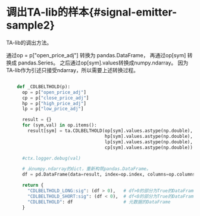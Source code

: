 # 调出TA-lib的样本{#signal-emitter-sample2}

TA-lib的调出方法。

通过op = p["open_price_adj"] 转换为 pandas.DataFrame，
再通过op[sym] 转换成 pandas.Series。
之后通过op[sym].values转换成numpy.ndarray。
因为TA-lib作为引述只接受ndarray，所以需要上述转换过程。

```python

    def _CDLBELTHOLD(p):
      op = p["open_price_adj"]
      cp = p["close_price_adj"]
      hp = p["high_price_adj"]
      lp = p["low_price_adj"]

      result = {}
      for (sym,val) in op.items():
        result[sym] = ta.CDLBELTHOLD(op[sym].values.astype(np.double),
                                     hp[sym].values.astype(np.double),
                                     lp[sym].values.astype(np.double),
                                     cp[sym].values.astype(np.double))

      #ctx.logger.debug(val)

      # 从numpy.ndarray的dict，重新构筑pandas.DataFrame。
      df = pd.DataFrame(data=result, index=op.index, columns=op.columns)

      return {
        "CDLBELTHOLD_LONG:sig": (df > 0),   # df>0的部分为True的DataFrame
        "CDLBELTHOLD_SHORT:sig": (df < 0),  # df<0的部分为True的DataFrame
        "CDLBELTHOLD": df                   # 元数据的DataFrame
      }
```
